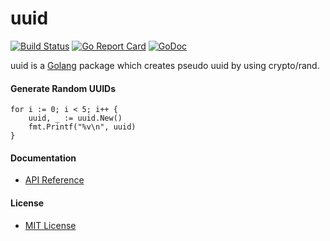 # uuid

[![Build Status](https://travis-ci.org/northbright/uuid.svg?branch=master)](https://travis-ci.org/northbright/uuid)
[![Go Report Card](https://goreportcard.com/badge/github.com/northbright/uuid)](https://goreportcard.com/report/github.com/northbright/uuid)
[![GoDoc](https://godoc.org/github.com/northbright/uuid?status.svg)](https://godoc.org/github.com/northbright/uuid)

uuid is a [Golang](http://golang.org) package which creates pseudo uuid by using crypto/rand.

#### Generate Random UUIDs

    for i := 0; i < 5; i++ {
        uuid, _ := uuid.New()
        fmt.Printf("%v\n", uuid)
    }

#### Documentation
* [API Reference](http://godoc.org/github.com/northbright/uuid)

#### License
* [MIT License](./LICENSE)
